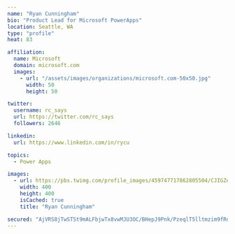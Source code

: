 ```yaml
---
name: "Ryan Cunningham"
bio: "Product Lead for Microsoft PowerApps"
location: Seattle, WA
type: "profile"
heat: 83

affiliation:
  name: Microsoft
  domain: microsoft.com
  images:
    - url: "/assets/images/organizations/microsoft.com-50x50.jpg"
      width: 50
      height: 50

twitter:
  username: rc_says
  url: https://twitter.com/rc_says
  followers: 2646

linkedin:
  url: https://www.linkedin.com/in/rycu

topics:
  - Power Apps

images:
  - url: https://pbs.twimg.com/profile_images/459747717862805504/CJIGZejd_400x400.png
    width: 400
    height: 400
    isCached: true
    title: "Ryan Cunningham"

secured: "AjVRS8jTwSTSt9mALFbjwTx8vwMJU3OC/BHepJ9Pnk/PzeqlT5lltmzim9fRow/Ra0AbYhqaeWtmUlasWYNjFBd7/S4mS6fYU+Pr1CqBlgeXaRH42B3OiV0e+Moa9UtHULay4eeU9pZ54I9MJONjsA/tKlrw5tnzvdXK+7xbKY7nmWxPCRE0Ex/ZtzY8u99OQkesly7ZCBPXmfN/AoOUSUcEeJfw/sMVKbI2L0jKsRO7MCnXYqHBGEi58dBvwvLwjna+KVTbee6I/vF5sMhG0pP+vJlhu8JVQQhig3bBKCumTrU1FOVSzy9s1TYb+jC6vkSiaGH9J2cqfIhazJxTLySKv87zKnAXIcXyFaMLg8SPJFk16YBJQ30SBJuQvlmrWQ8+SiFClJWcwf+TsG/69nHlEDKbW9yhx9U/IfKdejA=;xMhKxic+BWnxEj9dlAWsFw=="
---
```


